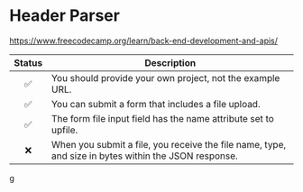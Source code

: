 # Header Parser

https://www.freecodecamp.org/learn/back-end-development-and-apis/ <br />

| Status | Description                                                                                          |
| :----: | ---------------------------------------------------------------------------------------------------- |
|   ✅   | You should provide your own project, not the example URL.                                            |
|   ✅   | You can submit a form that includes a file upload.                                                   |
|   ✅   | The form file input field has the name attribute set to upfile.                                      |
|   ❌   | When you submit a file, you receive the file name, type, and size in bytes within the JSON response. |
g